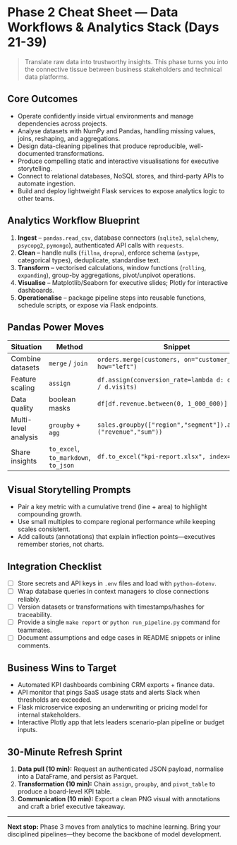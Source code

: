 # Phase 2 Cheat Sheet — Data Workflows & Analytics Stack (Days 21-39)

> Translate raw data into trustworthy insights. This phase turns you into the connective tissue between business stakeholders and technical data platforms.

## Core Outcomes

- Operate confidently inside virtual environments and manage dependencies across projects.
- Analyse datasets with NumPy and Pandas, handling missing values, joins, reshaping, and aggregations.
- Design data-cleaning pipelines that produce reproducible, well-documented transformations.
- Produce compelling static and interactive visualisations for executive storytelling.
- Connect to relational databases, NoSQL stores, and third-party APIs to automate ingestion.
- Build and deploy lightweight Flask services to expose analytics logic to other teams.

## Analytics Workflow Blueprint

1. **Ingest** – `pandas.read_csv`, database connectors (`sqlite3`, `sqlalchemy`, `psycopg2`, `pymongo`), authenticated API calls with `requests`.
2. **Clean** – handle nulls (`fillna`, `dropna`), enforce schema (`astype`, categorical types), deduplicate, standardise text.
3. **Transform** – vectorised calculations, window functions (`rolling`, `expanding`), group-by aggregations, pivot/unpivot operations.
4. **Visualise** – Matplotlib/Seaborn for executive slides; Plotly for interactive dashboards.
5. **Operationalise** – package pipeline steps into reusable functions, schedule scripts, or expose via Flask endpoints.

## Pandas Power Moves

| Situation | Method | Snippet |
|-----------|--------|---------|
| Combine datasets | `merge` / `join` | `orders.merge(customers, on="customer_id", how="left")` |
| Feature scaling | `assign` | `df.assign(conversion_rate=lambda d: d.deals / d.visits)` |
| Data quality | boolean masks | `df[df.revenue.between(0, 1_000_000)]` |
| Multi-level analysis | `groupby` + `agg` | `sales.groupby(["region","segment"]).agg(rev=("revenue","sum"))` |
| Share insights | `to_excel`, `to_markdown`, `to_json` | `df.to_excel("kpi-report.xlsx", index=False)` |

## Visual Storytelling Prompts

- Pair a key metric with a cumulative trend (line + area) to highlight compounding growth.
- Use small multiples to compare regional performance while keeping scales consistent.
- Add callouts (annotations) that explain inflection points—executives remember stories, not charts.

## Integration Checklist

- [ ] Store secrets and API keys in `.env` files and load with `python-dotenv`.
- [ ] Wrap database queries in context managers to close connections reliably.
- [ ] Version datasets or transformations with timestamps/hashes for traceability.
- [ ] Provide a single `make report` or `python run_pipeline.py` command for teammates.
- [ ] Document assumptions and edge cases in README snippets or inline comments.

## Business Wins to Target

- Automated KPI dashboards combining CRM exports + finance data.
- API monitor that pings SaaS usage stats and alerts Slack when thresholds are exceeded.
- Flask microservice exposing an underwriting or pricing model for internal stakeholders.
- Interactive Plotly app that lets leaders scenario-plan pipeline or budget inputs.

## 30-Minute Refresh Sprint

1. **Data pull (10 min):** Request an authenticated JSON payload, normalise into a DataFrame, and persist as Parquet.
2. **Transformation (10 min):** Chain `assign`, `groupby`, and `pivot_table` to produce a board-level KPI table.
3. **Communication (10 min):** Export a clean PNG visual with annotations and craft a brief executive takeaway.

---

**Next stop:** Phase 3 moves from analytics to machine learning. Bring your disciplined pipelines—they become the backbone of model development.
